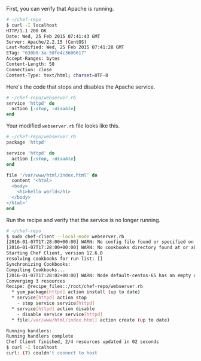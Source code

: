 First, you can verify that Apache is running.

```bash
# ~/chef-repo
$ curl -I localhost
HTTP/1.1 200 OK
Date: Wed, 25 Feb 2015 07:41:43 GMT
Server: Apache/2.2.15 (CentOS)
Last-Modified: Wed, 25 Feb 2015 07:41:28 GMT
ETag: "630b8-3a-50fe4c3606617"
Accept-Ranges: bytes
Content-Length: 58
Connection: close
Content-Type: text/html; charset=UTF-8
```

Here's the code that stops and disables the Apache service.

```ruby
# ~/chef-repo/webserver.rb
service 'httpd' do
  action [:stop, :disable]
end
```

Your modified <code class="file-path">webserver.rb</code> file looks like this.

```ruby
# ~/chef-repo/webserver.rb
package 'httpd'

service 'httpd' do
  action [:stop, :disable]
end

file '/var/www/html/index.html' do
  content '<html>
  <body>
    <h1>hello world</h1>
  </body>
</html>'
end
```

Run the recipe and verify that the service is no longer running.

```bash
# ~/chef-repo
$ sudo chef-client --local-mode webserver.rb
[2016-01-07T17:28:00+00:00] WARN: No config file found or specified on command line, using command line options.
[2016-01-07T17:28:00+00:00] WARN: No cookbooks directory found at or above current directory.  Assuming /root/chef-repo.
Starting Chef Client, version 12.6.0
resolving cookbooks for run list: []
Synchronizing Cookbooks:
Compiling Cookbooks...
[2016-01-07T17:28:02+00:00] WARN: Node default-centos-65 has an empty run list.
Converging 3 resources
Recipe: @recipe_files::/root/chef-repo/webserver.rb
  * yum_package[httpd] action install (up to date)
  * service[httpd] action stop
    - stop service service[httpd]
  * service[httpd] action disable
    - disable service service[httpd]
  * file[/var/www/html/index.html] action create (up to date)

Running handlers:
Running handlers complete
Chef Client finished, 2/4 resources updated in 02 seconds
$ curl -I localhost
curl: (7) couldn't connect to host
```
